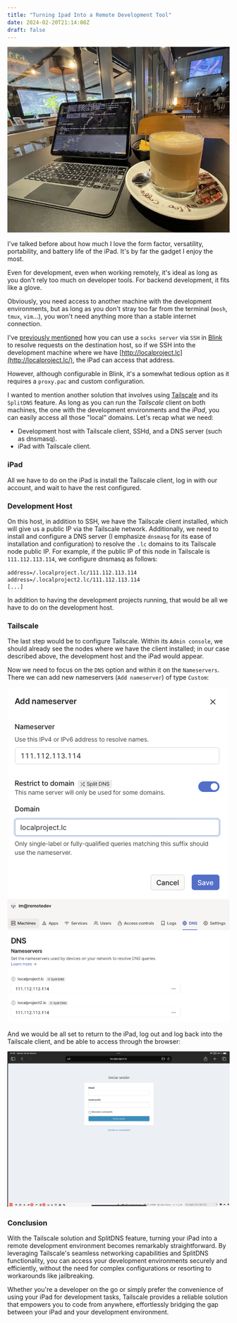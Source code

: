 ```yaml
---
title: "Turning Ipad Into a Remote Development Tool"
date: 2024-02-20T21:14:08Z
draft: false
---
```


![iPad browser](gallery/turning-ipad-into-remote-dev-tool-04.jpeg)

I've talked before about how much I love the form factor, versatility, portability, and battery life of the iPad. It's by far the gadget I enjoy the most.

Even for development, even when working remotely, it's ideal as long as you don't rely too much on developer tools. For backend development, it fits like a glove.

Obviously, you need access to another machine with the development environments, but as long as you don't stray too far from the terminal (`mosh`, `tmux`, `vim`...), you won't need anything more than a stable internet connection.

I've [previously mentioned](https://oscarmlage.com/posts/ipad-as-dev-machine/) how you can use a `socks server` via `SSH` in [Blink](https://blink.sh) to resolve requests on the destination host, so if we SSH into the development machine where we have [http://localproject.lc](http://localproject.lc/), the iPad can access that address.

However, although configurable in Blink, it's a somewhat tedious option as it requires a `proxy.pac` and custom configuration.

I wanted to mention another solution that involves using [Tailscale](https://tailscale.com) and its `SplitDNS` feature. As long as you can run the *Tailscale* client on both machines, the one with the development environments and the *iPad*, you can easily access all those "local" domains. Let's recap what we need:

- Development host with Tailscale client, SSHd, and a DNS server (such as dnsmasq).
- iPad with Tailscale client.

### iPad

All we have to do on the iPad is install the Tailscale client, log in with our account, and wait to have the rest configured.

### Development Host

On this host, in addition to SSH, we have the Tailscale client installed, which will give us a public IP via the Tailscale network. Additionally, we need to install and configure a DNS server (I emphasize `dnsmasq` for its ease of installation and configuration) to resolve the `.lc` domains to its Tailscale node public IP. For example, if the public IP of this node in Tailscale is `111.112.113.114`, we configure dnsmasq as follows:

```
address=/.localproject.lc/111.112.113.114
address=/.localproject2.lc/111.112.113.114
[...]
```

In addition to having the development projects running, that would be all we have to do on the development host.

### Tailscale

The last step would be to configure Tailscale. Within its `Admin console`, we should already see the nodes where we have the client installed; in our case described above, the development host and the iPad would appear.

Now we need to focus on the `DNS` option and within it on the `Nameservers`. There we can add new nameservers (`Add nameserver`) of type `Custom`:

![Tailscale 01](gallery/turning-ipad-into-remote-dev-tool-01.png)
![Tailscale 02](gallery/turning-ipad-into-remote-dev-tool-02.png)

And we would be all set to return to the iPad, log out and log back into the Tailscale client, and be able to access through the browser:

![iPad browser](gallery/turning-ipad-into-remote-dev-tool-03.png)

### Conclusion

With the Tailscale solution and SplitDNS feature, turning your iPad into a remote development environment becomes remarkably straightforward. By leveraging Tailscale's seamless networking capabilities and SplitDNS functionality, you can access your development environments securely and efficiently, without the need for complex configurations or resorting to workarounds like jailbreaking.

Whether you're a developer on the go or simply prefer the convenience of using your iPad for development tasks, Tailscale provides a reliable solution that empowers you to code from anywhere, effortlessly bridging the gap between your iPad and your development environment.
